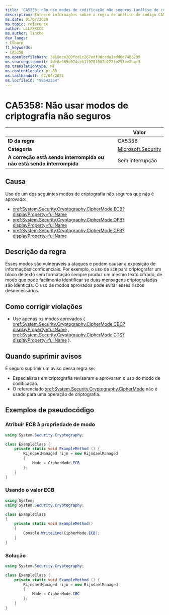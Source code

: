 ```yaml
---
title: 'CA5358: não use modos de codificação não seguros (análise de código)'
description: Fornece informações sobre a regra de análise de código CA5358, incluindo causas, como corrigir violações e quando suprimir.
ms.date: 01/07/2020
ms.topic: reference
author: LLLXXXCCC
ms.author: linche
dev_langs:
- CSharp
f1_keywords:
- CA5358
ms.openlocfilehash: 3810ece289fcd1c267edf0dccda1add0e7483299
ms.sourcegitcommit: 4df8e005c074ceb1f978f007b222fe253be2baf3
ms.translationtype: MT
ms.contentlocale: pt-BR
ms.lasthandoff: 02/04/2021
ms.locfileid: "99542364"
---
```

# <a name="ca5358-do-not-use-unsafe-cipher-modes"></a>CA5358: Não usar modos de criptografia não seguros

| | Valor |
|-|-|
| **ID da regra** |CA5358|
| **Categoria** |[Microsoft.Security](security-warnings.md)|
| **A correção está sendo interrompida ou não está sendo interrompida** |Sem interrupção|

## <a name="cause"></a>Causa

Uso de um dos seguintes modos de criptografia não seguros que não é aprovado:

- <xref:System.Security.Cryptography.CipherMode.ECB?displayProperty=fullName>
- <xref:System.Security.Cryptography.CipherMode.OFB?displayProperty=fullName>
- <xref:System.Security.Cryptography.CipherMode.CFB?displayProperty=fullName>

## <a name="rule-description"></a>Descrição da regra

Esses modos são vulneráveis a ataques e podem causar a exposição de informações confidenciais. Por exemplo, o uso de `ECB` para criptografar um bloco de texto sem formatação sempre produz um mesmo texto cifrado, de modo que pode facilmente identificar se duas mensagens criptografadas são idênticas. O uso de modos aprovados pode evitar esses riscos desnecessários.

## <a name="how-to-fix-violations"></a>Como corrigir violações

- Use apenas os modos aprovados ( <xref:System.Security.Cryptography.CipherMode.CBC?displayProperty=fullName> , <xref:System.Security.Cryptography.CipherMode.CTS?displayProperty=fullName> ).

## <a name="when-to-suppress-warnings"></a>Quando suprimir avisos

É seguro suprimir um aviso dessa regra se:

- Especialistas em criptografia revisaram e aprovaram o uso do modo de codificação.
- O referenciado <xref:System.Security.Cryptography.CipherMode> não é usado para uma operação de criptografia.

## <a name="pseudo-code-examples"></a>Exemplos de pseudocódigo

### <a name="assign-ecb-to-mode-property"></a>Atribuir ECB à propriedade de modo

```csharp
using System.Security.Cryptography;

class ExampleClass {
    private static void ExampleMethod () {
        RijndaelManaged rijn = new RijndaelManaged
        {
            Mode = CipherMode.ECB
        };
    }
}
```

### <a name="using-the-value-ecb"></a>Usando o valor ECB

```csharp
using System;
using System.Security.Cryptography;

class ExampleClass
{
    private static void ExampleMethod()
    {
        Console.WriteLine(CipherMode.ECB);
    }
}
```

### <a name="solution"></a>Solução

```csharp
using System.Security.Cryptography;

class ExampleClass {
    private static void ExampleMethod () {
        RijndaelManaged rijn = new RijndaelManaged
        {
            Mode = CipherMode.CBC
        };
    }
}
```
